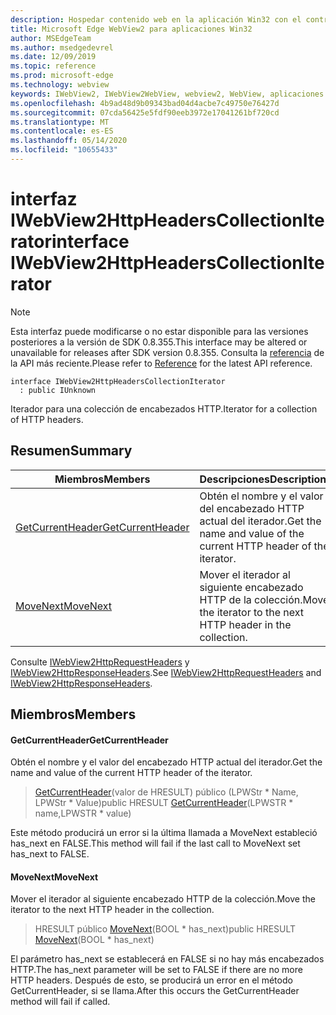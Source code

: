 ```yaml
---
description: Hospedar contenido web en la aplicación Win32 con el control Microsoft Edge WebView2
title: Microsoft Edge WebView2 para aplicaciones Win32
author: MSEdgeTeam
ms.author: msedgedevrel
ms.date: 12/09/2019
ms.topic: reference
ms.prod: microsoft-edge
ms.technology: webview
keywords: IWebView2, IWebView2WebView, webview2, WebView, aplicaciones Win32, Win32, Edge
ms.openlocfilehash: 4b9ad48d9b09343bad04d4acbe7c49750e76427d
ms.sourcegitcommit: 07cda56425e5fdf90eeb3972e17041261bf720cd
ms.translationtype: MT
ms.contentlocale: es-ES
ms.lasthandoff: 05/14/2020
ms.locfileid: "10655433"
---
```

# <span data-ttu-id="914d6-104">interfaz IWebView2HttpHeadersCollectionIterator</span><span class="sxs-lookup"><span data-stu-id="914d6-104">interface IWebView2HttpHeadersCollectionIterator</span></span> 

> [!NOTE]
> <span data-ttu-id="914d6-105">Esta interfaz puede modificarse o no estar disponible para las versiones posteriores a la versión de SDK 0.8.355.</span><span class="sxs-lookup"><span data-stu-id="914d6-105">This interface may be altered or unavailable for releases after SDK version 0.8.355.</span></span> <span data-ttu-id="914d6-106">Consulta la [referencia](../../../webview2-api-reference.md) de la API más reciente.</span><span class="sxs-lookup"><span data-stu-id="914d6-106">Please refer to [Reference](../../../webview2-api-reference.md) for the latest API reference.</span></span>

```
interface IWebView2HttpHeadersCollectionIterator
  : public IUnknown
```

<span data-ttu-id="914d6-107">Iterador para una colección de encabezados HTTP.</span><span class="sxs-lookup"><span data-stu-id="914d6-107">Iterator for a collection of HTTP headers.</span></span>

## <span data-ttu-id="914d6-108">Resumen</span><span class="sxs-lookup"><span data-stu-id="914d6-108">Summary</span></span>

 <span data-ttu-id="914d6-109">Miembros</span><span class="sxs-lookup"><span data-stu-id="914d6-109">Members</span></span>                        | <span data-ttu-id="914d6-110">Descripciones</span><span class="sxs-lookup"><span data-stu-id="914d6-110">Descriptions</span></span>
--------------------------------|---------------------------------------------
[<span data-ttu-id="914d6-111">GetCurrentHeader</span><span class="sxs-lookup"><span data-stu-id="914d6-111">GetCurrentHeader</span></span>](#getcurrentheader) | <span data-ttu-id="914d6-112">Obtén el nombre y el valor del encabezado HTTP actual del iterador.</span><span class="sxs-lookup"><span data-stu-id="914d6-112">Get the name and value of the current HTTP header of the iterator.</span></span>
[<span data-ttu-id="914d6-113">MoveNext</span><span class="sxs-lookup"><span data-stu-id="914d6-113">MoveNext</span></span>](#movenext) | <span data-ttu-id="914d6-114">Mover el iterador al siguiente encabezado HTTP de la colección.</span><span class="sxs-lookup"><span data-stu-id="914d6-114">Move the iterator to the next HTTP header in the collection.</span></span>

<span data-ttu-id="914d6-115">Consulte [IWebView2HttpRequestHeaders](IWebView2HttpRequestHeaders.md) y [IWebView2HttpResponseHeaders](IWebView2HttpResponseHeaders.md).</span><span class="sxs-lookup"><span data-stu-id="914d6-115">See [IWebView2HttpRequestHeaders](IWebView2HttpRequestHeaders.md) and [IWebView2HttpResponseHeaders](IWebView2HttpResponseHeaders.md).</span></span>

## <span data-ttu-id="914d6-116">Miembros</span><span class="sxs-lookup"><span data-stu-id="914d6-116">Members</span></span>

#### <span data-ttu-id="914d6-117">GetCurrentHeader</span><span class="sxs-lookup"><span data-stu-id="914d6-117">GetCurrentHeader</span></span> 

<span data-ttu-id="914d6-118">Obtén el nombre y el valor del encabezado HTTP actual del iterador.</span><span class="sxs-lookup"><span data-stu-id="914d6-118">Get the name and value of the current HTTP header of the iterator.</span></span>

> <span data-ttu-id="914d6-119">[GetCurrentHeader](#getcurrentheader)(valor de HRESULT) público (LPWStr \* Name, LPWStr \* Value)</span><span class="sxs-lookup"><span data-stu-id="914d6-119">public HRESULT [GetCurrentHeader](#getcurrentheader)(LPWSTR \* name,LPWSTR \* value)</span></span>

<span data-ttu-id="914d6-120">Este método producirá un error si la última llamada a MoveNext estableció has_next en FALSE.</span><span class="sxs-lookup"><span data-stu-id="914d6-120">This method will fail if the last call to MoveNext set has_next to FALSE.</span></span>

#### <span data-ttu-id="914d6-121">MoveNext</span><span class="sxs-lookup"><span data-stu-id="914d6-121">MoveNext</span></span> 

<span data-ttu-id="914d6-122">Mover el iterador al siguiente encabezado HTTP de la colección.</span><span class="sxs-lookup"><span data-stu-id="914d6-122">Move the iterator to the next HTTP header in the collection.</span></span>

> <span data-ttu-id="914d6-123">HRESULT público [MoveNext](#movenext)(BOOL \* has_next)</span><span class="sxs-lookup"><span data-stu-id="914d6-123">public HRESULT [MoveNext](#movenext)(BOOL \* has_next)</span></span>

<span data-ttu-id="914d6-124">El parámetro has_next se establecerá en FALSE si no hay más encabezados HTTP.</span><span class="sxs-lookup"><span data-stu-id="914d6-124">The has_next parameter will be set to FALSE if there are no more HTTP headers.</span></span> <span data-ttu-id="914d6-125">Después de esto, se producirá un error en el método GetCurrentHeader, si se llama.</span><span class="sxs-lookup"><span data-stu-id="914d6-125">After this occurs the GetCurrentHeader method will fail if called.</span></span>

